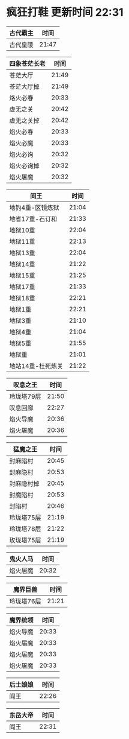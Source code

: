 # 疯狂打鞋 更新时间 22:31

| 古代霸主   | 时间    |
|--------|-------|
| 古代皇陵 | 21:47 |

| 四象苍茫长老   | 时间    |
|--------|-------|
| 苍茫大厅 | 21:49 |
| 苍茫大厅掉 | 21:49 |
| 烙火必春 | 20:33 |
| 虚无之关 | 20:42 |
| 虚无之关掉 | 20:42 |
| 焰火必春 | 20:33 |
| 焰火必魔 | 20:33 |
| 焰火必询 | 20:32 |
| 焰火必询掉 | 20:32 |
| 焰火屠魔 | 20:32 |

| 间王   | 时间    |
|--------|-------|
| 地钓4重-区镜炼狱 | 21:04 |
| 地省17重-石订和 | 21:33 |
| 地狱10重 | 22:04 |
| 地狱11重 | 22:13 |
| 地狱13重 | 22:04 |
| 地狱14重 | 21:22 |
| 地狱15重 | 21:25 |
| 地狱17重 | 21:33 |
| 地狱18重 | 22:21 |
| 地狱1重 | 22:21 |
| 地狱3重 | 21:10 |
| 地狱4重 | 21:04 |
| 地狱5重 | 21:55 |
| 地狱重 | 21:01 |
| 地站14重-杜死炼关 | 21:22 |

| 叹息之王   | 时间    |
|--------|-------|
| 玲珑塔79层 | 21:50 |
| 叹息回廊 | 22:27 |
| 焰火导魔 | 20:36 |
| 焰火屠魔 | 20:36 |

| 猛魔之王   | 时间    |
|--------|-------|
| 封麻陷村 | 20:45 |
| 封麻隐村 | 20:53 |
| 封麻隐村掉 | 20:45 |
| 封魔陷村 | 20:53 |
| 封陷村 | 20:46 |
| 玲珑塔75层 | 21:19 |
| 玲珑塔78层 | 21:22 |
| 玫珑塔75层 | 21:19 |

| 鬼火人马   | 时间    |
|--------|-------|
| 焰火居魔 | 20:32 |

| 魔界巨兽   | 时间    |
|--------|-------|
| 玲珑塔76层 | 21:21 |

| 魔界统领   | 时间    |
|--------|-------|
| 焰火导魔 | 20:33 |
| 焰火届魔 | 20:33 |
| 焰火居魔 | 20:33 |
| 焰火屠魔 | 20:33 |

| 后土娘娘   | 时间    |
|--------|-------|
| 阎王 | 22:26 |

| 东岳大帝   | 时间    |
|--------|-------|
| 阎王 | 22:31 |